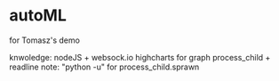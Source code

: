 # autoML
for Tomasz's demo

knwoledge:
nodeJS + websock.io
highcharts for graph
process_child + readline
note: "python -u" for process_child.sprawn
